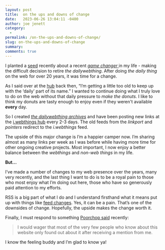 ```yaml
---
layout: post
title:  on the ups and downs of change
date:   2023-06-26 13:04:11 -0400
author: joe jenett
category:
  -  
permalink: /on-the-ups-and-downs-of-change/
slug: on-the-ups-and-downs-of-change
summary: 
comments: true
---
```

<p>I planted a <a href="https://ideas.joejenett.com/#new%20direction">seed</a> recently about a recent <a href="https://dwt-archives.joejenett.com/announcement/"><em>game changer</em> </a> in my life - making the difficult decision to retire <em>the dailywebthing</em>. After doing <em>the daily thing</em> on the web for over 20 years, it was time for a change. 
</p> 
<p>
As I said over at the <a href="https://iwebthings.joejenett.com/notes-from-the-hub-04-10-23/">hub</a> back then, “I’m getting a little too old to keep up with the ‘daily’ part of its name.” I wanted to continue doing what I truly love to do on the web without that daily pressure to <em>make the donuts</em>. I like to think my donuts are tasty enough to enjoy even if they weren't available <strong>every</strong> day.
</p>
<p>
So I created <a href="https://dwt-archives.joejenett.com/"><em>the dailywebthing archives</em></a> and have been posting new links at the <a href="https://iwebthings.joejenett.com/">i.webthings hub</a> every 2-3 days. The old feeds from the <em>linkport</em> and <em>pointers</em>  redirect to the <em>i.webthings</em> feed.
</p>
<p>
The upside of this major change is I’m a happier camper now. I’m sharing almost as many links per week as I was before while having more time for other ongoing creative projects. Most important, I now enjoy a better balance between the <em>webthings</em> and <em>non-web things</em> in my life. 
</p>
<p>
<strong>But...</strong>
</p>
<p>I’ve made a number of changes to my web presence over the years, many very recently, and the last thing I want to do is to be a royal pain to those who most enjoy what I’m doing out here, those who have so generously paid attention to my efforts.  
</p>
<p>
RSS is a big part of what I do and I understand firsthand what it means put up with things like <a href="https://www.unseensounds.com/weblog/posts/2023/2023-05-29-constant-change.html">feed changes</a>. Yes, it can be a pain. That’s one of the downsides of change. Hopefully, the upside makes the change worth it. 
</p>
Finally, I must respond to something <a href="https://www.unseensounds.com/notes/2023/06/24/networking-with-mentions.html">Poorchop said</a> recently:
<blockquote><p>I would wager that most of the very few people who know about this website only found out about it after receiving a mention from me. </p></blockquote>
<p>I know the feeling buddy and I’m glad to know ya!</p>



<a href="https://brid.gy/publish/mastodon"></a>